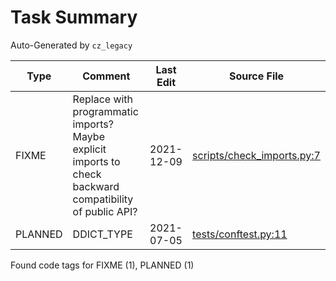 # Task Summary

Auto-Generated by `cz_legacy`

| Type    | Comment                                                                                                  | Last Edit   | Source File                                                                                                                                    |
|---------|----------------------------------------------------------------------------------------------------------|-------------|------------------------------------------------------------------------------------------------------------------------------------------------|
| FIXME   | Replace with programmatic imports? Maybe explicit imports to check backward compatibility of public API? | 2021-12-09  | [scripts/check_imports.py:7](https://github.com/KyleKing/cz_legacy/blame/f4795f9a331cdbe3d75a29939ec18f0394eff2bf/scripts/check_imports.py#L7) |
| PLANNED | DDICT_TYPE                                                                                               | 2021-07-05  | [tests/conftest.py:11](https://github.com/KyleKing/cz_legacy/blame/c33bcda7f405a9ddc81d4b9dfa30b67ce6d299c5/tests/conftest.py#L11)             |

Found code tags for FIXME (1), PLANNED (1)

<!-- calcipy:skip_tags -->
